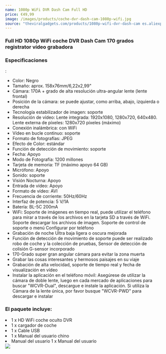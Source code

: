 ```yaml
---
name: 1080p WiFi DVR Dash Cam Full HD
price: €49,99
image: /images/products/coche-dvr-dash-cam-1080p-wifi.jpg
source: "theviralgadgets.com/products/1080p-wifi-dvr-dash-cam es.aliexpress.com/store/product/Novatek-Full-HD-1080P-WIFI-Car-DVR-Dash-Cam-Night-Vision-Car-Camera-Night-Vision-Decor/1833125_32806964542.html"
---
```


<div>
<div id='product-component-5fa21283fb5'></div>
<script type="text/javascript">
/*<![CDATA[*/

(function () {
  var scriptURL = 'https://sdks.shopifycdn.com/buy-button/latest/buy-button-storefront.min.js';
  if (window.ShopifyBuy) {
    if (window.ShopifyBuy.UI) {
      ShopifyBuyInit();
    } else {
      loadScript();
    }
  } else {
    loadScript();
  }

  function loadScript() {
    var script = document.createElement('script');
    script.async = true;
    script.src = scriptURL;
    (document.getElementsByTagName('head')[0] || document.getElementsByTagName('body')[0]).appendChild(script);
    script.onload = ShopifyBuyInit;
  }

  function ShopifyBuyInit() {
    var client = ShopifyBuy.buildClient({
      domain: 'mobileek.myshopify.com',
      apiKey: '82083d7fef2773ffdb4f27f907402c59',
      appId: '6',
    });

    ShopifyBuy.UI.onReady(client).then(function (ui) {
      ui.createComponent('product', {
        id: [1101266616364],
        node: document.getElementById('product-component-5fa21283fb5'),
        moneyFormat: '%E2%82%AC%7B%7Bamount_with_comma_separator%7D%7D',
        options: {
  "product": {
    "layout": "horizontal",
    "variantId": "all",
    "width": "100%",
    "contents": {
      "img": false,
      "imgWithCarousel": true,
      "variantTitle": false,
      "description": true,
      "buttonWithQuantity": false,
      "quantity": false
    },
    "text": {
      "button": "Añadir a la Cesta"
    },
    "styles": {
      "product": {
        "text-align": "left",
        "@media (min-width: 601px)": {
          "max-width": "100%",
          "margin-left": "0",
          "margin-bottom": "50px"
        }
      },
      "button": {
        "background-color": "#f5705c",
        ":hover": {
          "background-color": "#dd6553"
        },
        ":focus": {
          "background-color": "#dd6553"
        }
      },
      "title": {
        "font-size": "26px"
      },
      "price": {
        "font-size": "18px"
      },
      "compareAt": {
        "font-size": "15px"
      }
    }
  },
  "cart": {
    "contents": {
      "button": true
    },
    "text": {
      "title": " Tu Cesta",
      "notice": "El envío se agrega al momento del pago.",
      "button": "Comprar ahora",
      "empty": "Tu Cesta está vacía."
    },
    "styles": {
      "button": {
        "background-color": "#f5705c",
        ":hover": {
          "background-color": "#dd6553"
        },
        ":focus": {
          "background-color": "#dd6553"
        }
      },
      "footer": {
        "background-color": "#ffffff"
      },
      "header": {
        "color": "#4c4c4c"
      },
      "lineItems": {
        "color": "#4c4c4c"
      },
      "subtotalText": {
        "color": "#4c4c4c"
      },
      "subtotal": {
        "color": "#4c4c4c"
      },
      "notice": {
        "color": "#4c4c4c"
      },
      "currency": {
        "color": "#4c4c4c"
      },
      "close": {
        ":hover": {
          "color": "#4c4c4c"
        },
        "color": "#4c4c4c"
      },
      "emptyCart": {
        "color": "#4c4c4c"
      }
    }
  },
  "modalProduct": {
    "contents": {
      "img": false,
      "imgWithCarousel": true,
      "variantTitle": false,
      "buttonWithQuantity": true,
      "button": false,
      "quantity": false
    },
    "styles": {
      "product": {
        "@media (min-width: 601px)": {
          "max-width": "100%",
          "margin-left": "0px",
          "margin-bottom": "0px"
        }
      },
      "button": {
        "background-color": "#f5705c",
        ":hover": {
          "background-color": "#dd6553"
        },
        ":focus": {
          "background-color": "#dd6553"
        }
      }
    }
  },
  "toggle": {
    "styles": {
      "toggle": {
        "background-color": "#f5705c",
        ":hover": {
          "background-color": "#dd6553"
        },
        ":focus": {
          "background-color": "#dd6553"
        }
      }
    }
  },
  "productSet": {
    "styles": {
      "products": {
        "@media (min-width: 601px)": {
          "margin-left": "-20px"
        }
      }
    }
  },
  "lineItem": {
    "styles": {
      "variantTitle": {
        "color": "#4c4c4c"
      },
      "title": {
        "color": "#4c4c4c"
      },
      "price": {
        "color": "#4c4c4c"
      },
      "quantity": {
        "color": "#4c4c4c"
      },
      "quantityIncrement": {
        "color": "#4c4c4c",
        "border-color": "#4c4c4c"
      },
      "quantityDecrement": {
        "color": "#4c4c4c",
        "border-color": "#4c4c4c"
      },
      "quantityInput": {
        "color": "#4c4c4c",
        "border-color": "#4c4c4c"
      }
    }
  }
}
      });
    });
  }
})();
/*]]>*/
</script>
</div>

<div>
<h3>Full HD 1080p WiFi coche DVR Dash Cam 170 grados registrator vídeo grabadora</h3>
<h3>Especificaciones</h3>:
<ul>
<li>Color: Negro</li>
<li>Tamaño: aprox. 158x76mm/6,22x2,99"</li>
<li>Cámara: 170A + grado de alta resolución ultra-angular lente (lente frontal)</li>
<li>Posición de la cámara: se puede ajustar, como arriba, abajo, izquierda o derecha</li>
<li>Tecnología estabilizador de imagen: soporte</li>
<li>Resolución de vídeo: Lente integrada: 1920x1080, 1280x720, 640x480. Lente externa de píxeles: 1280x720 píxeles (máximo)</li>
<li>Conexión inalámbrica: con WiFi</li>
<li>Vídeo en bucle continuo: soporte</li>
<li>Formato de fotografías: JPEG</li>
<li>Efecto de Color: estándar</li>
<li>Función de detección de movimiento: soporte</li>
<li>Fecha: Apoyo</li>
<li>Modo de Fotografía: 1200 millones</li>
<li>Tarjeta de memoria: TF (máximo apoyo 64 GB)</li>
<li>Micrófono: Apoyo</li>
<li>Sonido: soporte</li>
<li>Visión Nocturna: Apoyo</li>
<li>Entrada de vídeo: Apoyo</li>
<li>Formato de vídeo: AVI</li>
<li>Frecuencia de corriente: 50Hz/60Hz</li>
<li>Interfaz de potencia: 5 V/1A</li>
<li>Batería: BL-5C 200mA</li>
<li>WiFi: Soporte de imágenes en tiempo real, puede utilizar el teléfono para mirar a través de los archivos en la tarjeta SD a través de WiFi. Soporte descargar los archivos de imagen. Soporte de control de soporte o menú Configurar por teléfono</li>
<li>Grabación de noche Ultra baja ligera o oscura mejorada</li>
<li>Función de detección de movimiento de soporte puede ser realizado robo de coche y la colección de pruebas, Sensor de detección de colisión G-sensor incorporado</li>
<li>170-Grado super gran angular cámara para evitar la zona muerta</li>
<li>Grabar las cosas interesantes y hermosos paisajes en su viaje</li>
<li>Grabación de alta velocidad, soporte de tiempo real y fecha de visualización en vídeo</li>
<li>Instalar la aplicación en el teléfono móvil: Asegúrese de utilizar la cámara de doble lente, luego en cada mercado de aplicaciones para buscar "WCVR-Dual", descargue e instale la aplicación. Si utiliza la Cámara de la lente única, por favor busque "WCVR-PWD" para descargar e instalar</li>
</ul>


<h3>El paquete incluye:</h3>
<li>1 x HD WiFi coche oculto DVR</li>
<li>1 x cargador de coche</li>
<li>1 x Cable USB</li>
<li>1 x Manual del usuario chino</li>
<li>Manual del usuario 1 x Manual del usuario</li>

  <div>
  <img src="https://ae01.alicdn.com/kf/HTB1V8gzQFXXXXbVXVXXq6xXFXXXc/224699384/HTB1V8gzQFXXXXbVXVXXq6xXFXXXc.jpg">  
  </div>

</div>